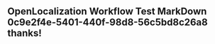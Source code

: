 <properties
ms.topic="hero-topic"
ms.test1="hero-topic"
ms.test2="test"/>


## OpenLocalization Workflow Test MarkDown 0c9e2f4e-5401-440f-98d8-56c5bd8c26a8 thanks!



<!--HONumber=Jul16_HO3-->


